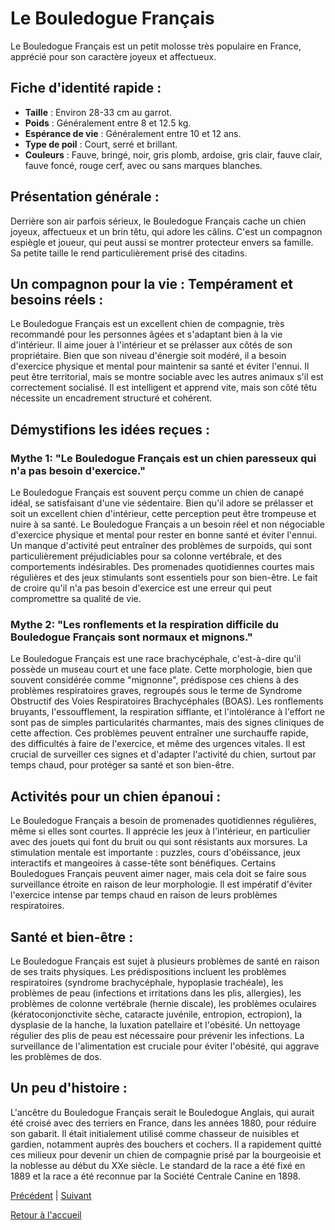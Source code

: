 # Le Bouledogue Français

Le Bouledogue Français est un petit molosse très populaire en France, apprécié pour son caractère joyeux et affectueux.

## Fiche d'identité rapide :
- **Taille** : Environ 28-33 cm au garrot.
- **Poids** : Généralement entre 8 et 12.5 kg.
- **Espérance de vie** : Généralement entre 10 et 12 ans.
- **Type de poil** : Court, serré et brillant.
- **Couleurs** : Fauve, bringé, noir, gris plomb, ardoise, gris clair, fauve clair, fauve foncé, rouge cerf, avec ou sans marques blanches.

## Présentation générale :
Derrière son air parfois sérieux, le Bouledogue Français cache un chien joyeux, affectueux et un brin têtu, qui adore les câlins. C'est un compagnon espiègle et joueur, qui peut aussi se montrer protecteur envers sa famille. Sa petite taille le rend particulièrement prisé des citadins.

## Un compagnon pour la vie : Tempérament et besoins réels :
Le Bouledogue Français est un excellent chien de compagnie, très recommandé pour les personnes âgées et s'adaptant bien à la vie d'intérieur. Il aime jouer à l'intérieur et se prélasser aux côtés de son propriétaire. Bien que son niveau d'énergie soit modéré, il a besoin d'exercice physique et mental pour maintenir sa santé et éviter l'ennui. Il peut être territorial, mais se montre sociable avec les autres animaux s'il est correctement socialisé. Il est intelligent et apprend vite, mais son côté têtu nécessite un encadrement structuré et cohérent.

## Démystifions les idées reçues :
### Mythe 1: "Le Bouledogue Français est un chien paresseux qui n'a pas besoin d'exercice."
Le Bouledogue Français est souvent perçu comme un chien de canapé idéal, se satisfaisant d'une vie sédentaire. Bien qu'il adore se prélasser et soit un excellent chien d'intérieur, cette perception peut être trompeuse et nuire à sa santé. Le Bouledogue Français a un besoin réel et non négociable d'exercice physique
et mental pour rester en bonne santé et éviter l'ennui. Un manque d'activité peut entraîner des problèmes de surpoids, qui sont particulièrement préjudiciables pour sa colonne vertébrale, et des comportements indésirables. Des promenades quotidiennes courtes mais régulières et des jeux stimulants sont essentiels pour son bien-être. Le fait de croire qu'il n'a pas besoin d'exercice est une erreur qui peut compromettre sa qualité de vie.

### Mythe 2: "Les ronflements et la respiration difficile du Bouledogue Français sont normaux et mignons."
Le Bouledogue Français est une race brachycéphale, c'est-à-dire qu'il possède un museau court et une face plate. Cette morphologie, bien que souvent considérée comme "mignonne", prédispose ces chiens à des problèmes respiratoires graves, regroupés sous le terme de Syndrome Obstructif des Voies Respiratoires Brachycéphales (BOAS). Les ronflements bruyants, l'essoufflement, la respiration sifflante, et l'intolérance à l'effort ne sont pas de simples particularités charmantes, mais des signes cliniques de cette affection. Ces problèmes peuvent entraîner une surchauffe rapide, des difficultés à faire de l'exercice, et même des urgences vitales. Il est crucial de surveiller ces signes et d'adapter l'activité du chien, surtout par temps chaud, pour protéger sa santé et son bien-être.

## Activités pour un chien épanoui :
Le Bouledogue Français a besoin de promenades quotidiennes régulières, même si elles sont courtes. Il apprécie les jeux à l'intérieur, en particulier avec des jouets qui font du bruit ou qui sont résistants aux morsures. La stimulation mentale est importante : puzzles, cours d'obéissance, jeux interactifs et mangeoires à casse-tête sont bénéfiques. Certains Bouledogues Français peuvent aimer nager, mais cela doit se faire sous surveillance étroite en raison de leur morphologie. Il est impératif d'éviter l'exercice intense par temps chaud en raison de leurs problèmes respiratoires.

## Santé et bien-être :
Le Bouledogue Français est sujet à plusieurs problèmes de santé en raison de ses traits physiques. Les prédispositions incluent les problèmes respiratoires (syndrome brachycéphale, hypoplasie trachéale), les problèmes de peau (infections et irritations dans les plis, allergies), les problèmes de colonne vertébrale (hernie discale), les problèmes oculaires (kératoconjonctivite sèche, cataracte juvénile, entropion, ectropion), la dysplasie de la hanche, la luxation patellaire et l'obésité. Un nettoyage régulier des plis de peau est nécessaire pour prévenir les infections. La surveillance de l'alimentation est cruciale pour éviter l'obésité, qui aggrave les problèmes de dos.

## Un peu d'histoire :
L'ancêtre du Bouledogue Français serait le Bouledogue Anglais, qui aurait été croisé avec des terriers en France, dans les années 1880, pour réduire son gabarit. Il était initialement utilisé comme chasseur de nuisibles et gardien, notamment auprès des bouchers et cochers. Il a rapidement quitté ces milieux pour devenir un chien de compagnie prisé par la bourgeoisie et la noblesse au début du XXe siècle. Le standard de la race a été fixé en 1889 et la race a été reconnue par la Société Centrale Canine en 1898. 

[Précédent](./border_collie.md) | [Suivant](./boxer.md)

[Retour à l'accueil](../index.md) 